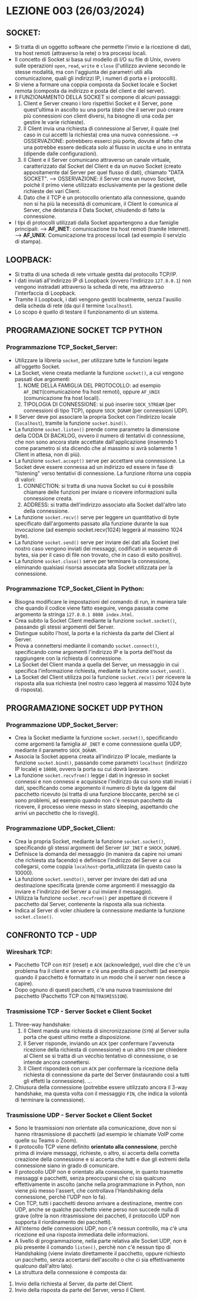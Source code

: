 # LEZIONE 003 (26/03/2024)
## SOCKET:
- Si tratta di un oggetto software che permette l'invio e la ricezione di dati, tra host remoti (attraverso la rete) o tra processi locali.
- Il concetto di Socket si basa sul modello di I/O su file di Unix, ovvero sulle operazioni `open`, `read`, `write` e `close` (l'utilizzo avviene secondo le stesse modalità, ma con l'aggiunta dei parametri utili alla comunicazione, quali gli indirizzi IP, i numeri di porta e i protocolli).
- Si viene a formare una coppia composta da Socket locale e Socket remota (composta da indirizzo e posta del client e del server).
- Il FUNZIONAMENTO DELLA SOCKET si compone di alcuni passaggi:
    1) Client e Server creano i loro rispettivi Socket e il Server, pone quest'ultima in ascolto su una porta (dato che il server può creare più connessioni con client diversi, ha bisogno di una coda per gestire le varie richieste).
    2) Il Client invia una richiesta di connessione al Server, il quale (nel caso in cui accetti la richiesta) crea una nuova connessione. 
        --> OSSERVAZIONE: potrebbero esserci più porte, dovute al fatto che una potrebbe essere dedicata solo al flusso in uscita e uno in entrata (dipende dalle configurazioni).
    3) Il Client e il Server comunicano attraverso un canale virtuale, caratterizzato dal Socket del Client e da un nuovo Socket (creato appositamente dal Server per quel flusso di dati), chiamato "DATA SOCKET".
        --> OSSERVAZIONE: il Server crea un nuovo Socket, poichè il primo viene utilizzato esclusivamente per la gestione delle richieste dei vari Client. 
    4) Dato che il TCP è un protocollo orientato alla connessione, quando non si ha più la necessità di comunicare, il Client lo comunica al Server, che deistanzia il Data Socket, chiudendo di fatto la connessione.
- I tipi di protocolli utilizzati dalla Socket appartengono a due famiglie principali:
    --> **AF_INET**: comunicazione tra host remoti (tramite Internet).
    --> **AF_UNIX**: Comunicazione tra processi locali (ad esempio il servizio di stampa).

## LOOPBACK:
- Si tratta di una scheda di rete virtuale gestita dal protocollo TCP/IP.
- I dati inviati all'indirizzo IP di Loopback (ovvero l'indirizzo `127.0.0.1`) non vengono instradati attraverso la scheda di rete, ma attraverso l'interfaccia di Loopback.
- Tramite il Loopback, i dati vengono gestiti localmente, senza l'ausilio della scheda di rete (da qui il termine `localhost`).
- Lo scopo è quello di testare il funzionamento di un sistema.

## PROGRAMAZIONE SOCKET TCP PYTHON
### Programmazione TCP_Socket_Server:
- Utilizzare la libreria `socket`, per utilizzare tutte le funzioni legate all'oggetto Socket.
- La Socket, viene creata mediante la funzione `socket()`, a cui vengono passati due argomenti:
    1) NOME DELLA FAMIGLIA DEL PROTOCOLLO: ad esempio `AF_INET`(comunicazione fra host remoti), oppure `AF_UNIX` (comunicazione fra host locali).
    2) TIPOLOGIA DI CONNESSIONE: si può inserire `SOCK_STREAM` (per connessioni di tipo TCP), oppure `SOCK_DGRAM` (per connessioni UDP).
- Il Server deve poi associare la propria Socket con l'indirizzo locale (`localhost`), tramite la funzione `socket.bind()`.
- La funzione `socket.listen()` prende come parametro la dimensione della CODA DI BACKLOG, ovvero il numero di tentativi di connessione, che non sono ancora state accettate dall'applicazione (inserendo 1 come parametro si sta dicendo che al massimo si avrà solamente 1 Client in attesa, non di più).
- La funzione `socket.accept()` serve per accettare una connessione. La Socket deve essere connessa ad un indirizzo ed essere in fase di "listening" verso tentativi di connessione. La funzione ritorna una coppia di valori:
    1) CONNECTION: si tratta di una nuova Socket su cui è possibile chiamare delle funzioni per inviare o ricevere informazioni sulla connessione creata.
    2) ADDRESS: si tratta dell'indirizzo associato alla Socket dall'altro lato della connessione.
- La funzione `socket.recv()` serve per leggere un quantitativo di byte specificato dall'argomento passato alla funzione durante la sua invocazione (ad esempio socket.recv(1024) leggerà al massimo 1024 byte).
- La funzione `socket.send()` serve per inviare dei dati alla Socket (nel nostro caso vengono inviati dei messaggi, codificati in sequenze di bytes, sia per il caso di file non trovato, che in caso di esito positivo).
- La funzione `socket.close()` serve per terminare la connessione, eliminando qualsiasi risorsa associata alla Socket utilizzata per la connessione.

### Programmazione TCP_Socket_Client in Python:
- Bisogna modificare le impostazioni del comando di run, in maniera tale che quando il codice viene fatto eseguire, venga passata come argomento la stringa `127.0.0.1 8080 index.html`.
- Crea subito la Socket Client mediante la funzione `socket.socket()`, passando gli stessi argomenti del Server.
- Distingue subito l'host, la porta e la richiesta da parte del Client al Server.
- Prova a connettersi mediante il comando `socket.connect()`, specificando come argomenti l'indirizzo IP e la porta dell'host da raggiungere con la richiesta di connessione.
- La Socket del Client manda a quella del Server, un messaggio in cui specifica l'informazione richiesta, mediante la funzione `socket,send()`.
- La Socket del Client utilizza poi la funzione `socket.recv()` per ricevere la risposta alla sua richiesta (nel nostro caso leggerà al massimo 1024 byte di risposta).

## PROGRAMAZIONE SOCKET UDP PYTHON
### Programmazione UDP_Socket_Server:
- Crea la Socket mediante la funzione `socket.socket()`, specificando come argomenti la famiglia `AF_INET` e come connessione quella UDP, mediante il parametro `SOCK_DGRAM`.
- Associa la Socket appena creata all'indirizzo IP locale, mediante la funzione `socket.bind()`, passando come parametri `localhost` (indirizzo IP locale) e `10000`, ovvero la porta su cui dovrà lavorare.
- La funzione `socket.recvfrom()` legge i dati in ingresso in socket connessi e non connessi e acquisisce l'indirizzo da cui sono stati inviati i dati, specificando come argomento il numero di byte da lggere dal pacchetto ricevuto (si tratta di una funzione bloccante, perchè se ci sono problemi, ad esempio quando non c'è nessun pacchetto da ricevere, il processo viene messo in stato sleeping, aspettando che arrivi un pacchetto che lo risvegli).

### Programmazione UDP_Socket_Client:
- Crea la propria Socket, mediante la funzione `socket.socket()`, specificando gli stessi argomenti del Server (`AF_INET` e `SHOCK_DGRAM`).
- Definisce la domanda del messaggio (in maniera da capire noi umani che richiesta sta facendo) e definisce l'indirizzo del Server a cui collegarsi, come coppia `localhost`-porta_utilizzata (in questo caso la 10000).
- La funzione `socket.sendto()`, server per inviare dei dati ad una destinazione specificata (prende come argomenti il messaggio da inviare e l'indirizzo del Server a cui inviare il messaggio).
- Utilizza la funzione `socket.recvfrom()` per aspettare di ricevere il pacchetto dal Server, contenente la risposta alla sua richiesta.
- Indica al Server di voler chiudere la connessione mediante la funzione `socket.close()`.


## CONFRONTO TCP - UDP
### Wireshark TCP:
- Pacchetto TCP con `RST` (reset) e `ACK` (acknowledge), vuol dire che c'è un problema fra il client e server e c'è una perdita di pacchetti (ad esempio quando il pacchetto è formattato in un modo che il server non riesce a capire).
- Dopo ognuno di questi pacchetti, c'è una nuova trasmissione del pacchetto (Pacchetto TCP con `RETRASMISSION`).

### Trasmissione TCP - Server Socket e Client Socket
1) Three-way handshake:
    1) Il Client manda una richiesta di sincronizzazione (`SYN`) al Server sulla porta che quest ultimo mette a disposizione.
    2) Il Server risponde, inviando un `ACK` (per confermare l'avvenuta ricezione della richiesta di connessione) e un altro `SYN` per chiedere al Client se si tratta di un vecchio tentativo di connessione, o se intende ancora connettersi.
    3) Il Client risponderà con un `ACK` per confermare la ricezione della richiesta di connessione da parte del Server (instaurando così a tutti gli effetti la connessione).
...
5) Chiusura della connessione (potrebbe essere utilizzato ancora il 3-way handshake, ma questa volta con il messaggio `FIN`, che indica la volontà di terminare la connessione).

### Trasmissione UDP - Server Socket e Client Socket
- Sono le trasmissioni non orientate alla comunicazione, dove non si hanno ritrasmissione di pacchetti (ad esempio le chiamate VoIP come quelle su Teams o Zoom).
- Il protocollo TCP viene definito **orientato alla connessione**, perchè prima di inviare messaggi, richieste, o altro, si accerta della corretta creazione della connessione e si accerta che tutti e due gli estremi della connessione siano in grado di comunicare.
- Il protocollo UDP non è orientato alla conessione, in quanto trasmette messaggi e pacchetti, senza preoccuparsi che ci sia qualcuno effettivamente in ascolto (anche nella programmazione in Python, non viene più messo l'assert, che controllava l'Handshaking della connessione, perchè l'UDP non lo fa).
- Con TCP, tutti i pacchetti devono arrivare a destinazione, mentre con UDP, anche se qualche pacchetto viene perso non succede nulla di grave (oltre la non ritrasmissione dei paccheti, il protocollo UDP non supporta il riordinamento dei pacchetti).
- All'interno delle connessioni UDP, non c'è nessun controllo, ma c'è una ricezione ed una risposta immediata delle informazioni.
- A livello di programmazione, nella parte relativa alle Socket UDP, non è più presente il comando `listen()`, perchè non c'è nessun tipo di Handshaking (viene inviato direttamente il pacchetto, oppure richiesto un pacchetto, senza accertarsi dell'ascolto o che ci sia effettivamente qualcuno dall'altro lato).
- La struttura della connessione è composta da:
1) Invio della richiesta al Server, da parte del Client.
2) Invio della risposta da parte del Server, verso il Client.